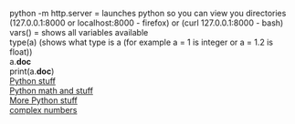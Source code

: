 python -m http.server = launches python so you can view you directories (127.0.0.1:8000 or localhost:8000 - firefox) or (curl 127.0.0.1:8000 - bash)       
vars() = shows all variables available      
type(a) (shows what type is a (for example a = 1 is integer or a = 1.2 is float))     
a.__doc__     
print(a.__doc__)      
[Python stuff](https://www.w3schools.com/python/python_variables.asp)            
[Python math and stuff](https://en.wikibooks.org/wiki/Python_Programming/Basic_Math)        
[More Python stuff](https://www.py4e.com/lessons)     
[complex numbers](https://www.geeksforgeeks.org/complex-numbers-in-python-set-1-introduction/)     
